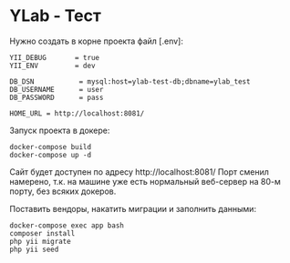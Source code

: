 # YLab - Тест

Нужно создать в корне проекта файл [.env]:

```
YII_DEBUG       = true
YII_ENV         = dev

DB_DSN           = mysql:host=ylab-test-db;dbname=ylab_test
DB_USERNAME      = user
DB_PASSWORD      = pass

HOME_URL = http://localhost:8081/
```

Запуск проекта в докере:

```
docker-compose build
docker-compose up -d
```

Сайт будет доступен по адресу http://localhost:8081/ Порт сменил намерено, т.к. на машине уже есть нормальный веб-сервер на 80-м порту, без всяких докеров.

Поставить вендоры, накатить миграции и заполнить данными:

```
docker-compose exec app bash
composer install
php yii migrate
php yii seed
```

